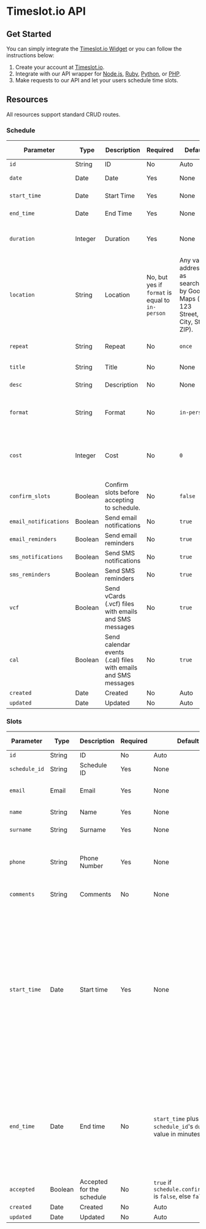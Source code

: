 
# Timeslot.io API

## Get Started

You can simply integrate the [Timeslot.io Widget][widget] or you can follow the instructions below:

[widget]: https://github.com/timeslot/timeslot-widget

1. Create your account at [Timeslot.io](http://timeslot.io/signup).
2. Integrate with our API wrapper for [Node.js][node], [Ruby][ruby], [Python][python], or [PHP][php].
3. Make requests to our API and let your users schedule time slots.

[node]: https://github.com/timeslot/timeslot-node
[ruby]: https://github.com/timeslot/timeslot-ruby
[python]: https://github.com/timeslot/timeslot-python
[php]: https://github.com/timeslot/timeslot-php

## Resources

All resources support standard CRUD routes.

### Schedule

Parameter | Type | Description | Required | Default | Possible Values | Premium Only
--- | --- | --- | --- | --- | --- | ---
`id` | String | ID | No | Auto | N/A
`date` | Date | Date | Yes | None | Future dates
`start_time` | Date | Start Time | Yes | None | Future dates
`end_time` | Date | End Time | Yes | None | Future dates
`duration` | Integer | Duration | Yes | None | Any integer in minutes >= 15
`location` | String | Location | No, but yes if `format` is equal to `in-person` | Any valid address, as searchable by Google Maps (e.g. 123 Street, City, State, ZIP).
`repeat` | String | Repeat | No | `once` | `once`, `weekly`, `daily`
`title` | String | Title | No | None | 40 characters
`desc` | String | Description | No | None | 140 characters
`format` | String | Format | No | `in-person` | `in-person`, `skype`, `google-hangout`, `phone`
`cost` | Integer | Cost | No | `0` | Any USD value >= $1.00 in cents, e.g. `100` = $1.00.
`confirm_slots` | Boolean | Confirm slots before accepting to schedule. | No | `false` | `true` or `false`
`email_notifications` | Boolean | Send email notifications | No | `true` | `true` or `false`
`email_reminders` | Boolean | Send email reminders | No | `true` | `true` or `false`
`sms_notifications` | Boolean | Send SMS notifications | No | `true` | `true` or `false` | :white_check_mark:
`sms_reminders` | Boolean | Send SMS reminders | No | `true` | `true` or `false` | :white_check_mark:
`vcf` | Boolean | Send vCards (.vcf) files with emails and SMS messages | No | `true` | `true` or `false` | :white_check_mark:
`cal` | Boolean | Send calendar events (.cal) files with emails and SMS messages | No | `true` | `true` or `false` | :white_check_mark:
`created` | Date | Created | No | Auto | N/A
`updated` | Date | Updated | No | Auto | N/A

### Slots

Parameter | Type | Description | Required | Default | Possible Values
--- | --- | --- | --- | --- | ---
`id` | String | ID | No | Auto | N/A
`schedule_id` | String | Schedule ID | Yes | None | Any valid schedule ID
`email` | Email | Email | Yes | None | Any valid email address
`name` | String | Name | Yes | None | 20 characters
`surname` | String | Surname | Yes | None | 20 characters
`phone` | String | Phone Number | Yes | None | Any valid [E164][e164] phone number (e.g. `+16506918337` for US phone number)
`comments` | String | Comments | No | None | 140 characters
`start_time` | Date | Start time | Yes | None | Any valid time between `start_time` plus the `duration` of `schedule_id` OR any valid time between `start_time` and `end_time` that does not overlap with other time slots belonging to `schedule_id` (e.g. this lets you manually override the default `duration` for instances of slots)
`end_time` | Date | End time | No | `start_time` plus `schedule_id`'s `duration` value in minutes | Any valid date that is at least `start_time` plus `schedule_id`'s `duration` long and does not overlap with other time slots belonging to `schedule_id`.
`accepted` | Boolean | Accepted for the schedule | No | `true` if `schedule.confirm_slots` is `false`, else `false` | `true` or `false`
`created` | Date | Created | No | Auto | N/A
`updated` | Date | Updated | No | Auto | N/A

[e164]: http://en.wikipedia.org/wiki/E.164
